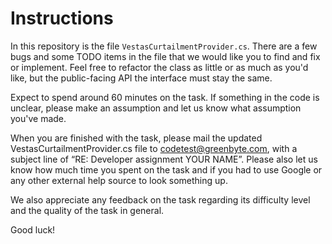 # Instructions
In this repository is the file `VestasCurtailmentProvider.cs`. There are a few bugs and some TODO items in the file that we would like you to find and fix or implement. Feel free to refactor the class as little or as much as you'd like, but the public-facing API the interface must stay the same. 

Expect to spend around 60 minutes on the task. If something in the code is unclear, please make an assumption and let us know what assumption you've made. 
 
When you are finished with the task, please mail the updated  VestasCurtailmentProvider.cs file to codetest@greenbyte.com, with a subject line of “RE: Developer assignment YOUR NAME”. Please also let us know how much time you spent on the task and if you had to use Google or any other external help source to look something up. 

We also appreciate any feedback on the task regarding its difficulty level and the quality of the task in general. 

Good luck! 
